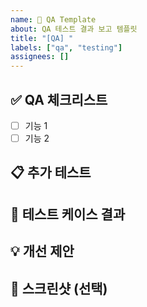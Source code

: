 ```yaml
---
name: 🧪 QA Template
about: QA 테스트 결과 보고 템플릿
title: "[QA] "
labels: ["qa", "testing"]
assignees: []
---
```


## ✅ QA 체크리스트

<!-- 프로젝트 기본 요구사항 -->

- [ ] 기능 1
- [ ] 기능 2

## 📋 추가 테스트

<!-- 기본 요구사항 외 어떤 항목들을 테스트했는지 작성해주세요 -->

## 🧪 테스트 케이스 결과

<!-- PASS / FAIL  -->
<!-- 문제 발견시 버그 리포트 작성해주세요  -->

## 💡 개선 제안

<!-- 개선되면 좋을것 같은 부분을 작성해주세요 -->

## 📸 스크린샷 (선택)
